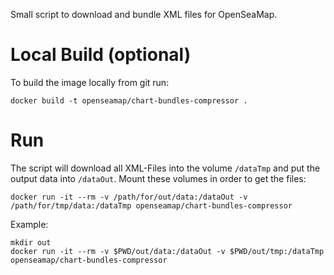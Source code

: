 Small script to download and bundle XML files for OpenSeaMap.

# Local Build (optional)

To build the image locally from git run:

```
docker build -t openseamap/chart-bundles-compressor .
```

# Run

The script will download all XML-Files into the volume `/dataTmp`
and put the output data into `/dataOut`. Mount these volumes in order to get the files:


```
docker run -it --rm -v /path/for/out/data:/dataOut -v /path/for/tmp/data:/dataTmp openseamap/chart-bundles-compressor
```

Example:

```
mkdir out
docker run -it --rm -v $PWD/out/data:/dataOut -v $PWD/out/tmp:/dataTmp openseamap/chart-bundles-compressor
```
